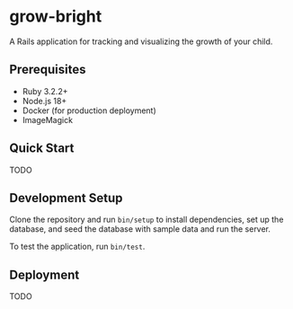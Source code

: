 # grow-bright

A Rails application for tracking and visualizing the growth of your child.

## Prerequisites

- Ruby 3.2.2+
- Node.js 18+
- Docker (for production deployment)
- ImageMagick

## Quick Start

TODO

## Development Setup

Clone the repository and run `bin/setup` to install dependencies, set up the database, and seed the database with sample data and run the server.

To test the application, run `bin/test`.

## Deployment

TODO
